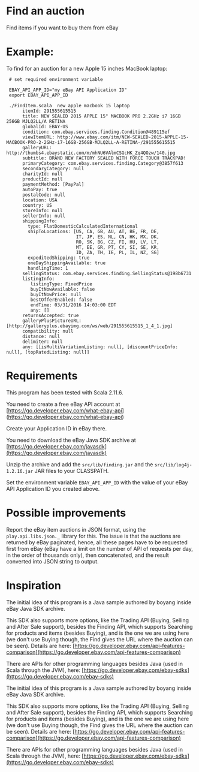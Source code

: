 # Find an auction

Find items if you want to buy them from eBay

# Example:

To find for an auction for a new Apple 15 inches MacBook laptop:

     # set required environment variable
     
     EBAY_API_APP_ID="my eBay API Application ID"
     export EBAY_API_APP_ID
      
     ./FindItem.scala  new apple macbook 15 laptop
          itemId: 291555615515
          title: NEW SEALED 2015 APPLE 15" MACBOOK PRO 2.2GHz i7 16GB 256GB MJLQ2LL/A RETINA
          globalId: EBAY-US
          condition: com.ebay.services.finding.Condition@489115ef
          viewItemURL: http://www.ebay.com/itm/NEW-SEALED-2015-APPLE-15-MACBOOK-PRO-2-2GHz-i7-16GB-256GB-MJLQ2LL-A-RETINA-/291555615515
          galleryURL: http://thumbs4.ebaystatic.com/m/mhNU6VAlmCSGcHK_Zq4QOzw/140.jpg
          subtitle: BRAND NEW FACTORY SEALED WITH FORCE TOUCH TRACKPAD!
          primaryCategory: com.ebay.services.finding.Category@3857f613
          secondaryCategory: null
          charityId: null
          productId: null
          paymentMethod: [PayPal]
          autoPay: true
          postalCode: null
          location: USA
          country: US
          storeInfo: null
          sellerInfo: null
          shippingInfo:
            type: FlatDomesticCalculatedInternational
            shipToLocations: [US, CA, GB, AU, AT, BE, FR, DE,
                              IT, JP, ES, NL, CN, HK, MX, DK,
                              RO, SK, BG, CZ, FI, HU, LV, LT,
                              MT, EE, GR, PT, CY, SI, SE, KR,
                              ID, ZA, TH, IE, PL, IL, NZ, SG]
            expeditedShipping: true
            oneDayShippingAvailable: true
            handlingTime: 1
          sellingStatus: com.ebay.services.finding.SellingStatus@198b6731
          listingInfo:
             listingType: FixedPrice
             buyItNowAvailable: false
             buyItNowPrice: null
             bestOfferEnabled: false
             endTime: 03/31/2016 14:03:00 EDT
             any: []
          returnsAccepted: true
          galleryPlusPictureURL: [http://galleryplus.ebayimg.com/ws/web/291555615515_1_4_1.jpg]
          compatibility: null
          distance: null
          delimiter: null
          any: [[isMultiVariationListing: null], [discountPriceInfo: null], [topRatedListing: null]]

# Requirements

This program has been tested with Scala 2.11.6.

You need to create a free eBay API account at [https://go.developer.ebay.com/what-ebay-api] (https://go.developer.ebay.com/what-ebay-api)

Create your Application ID in eBay there.

You need to download the eBay Java SDK archive at [https://go.developer.ebay.com/javasdk](https://go.developer.ebay.com/javasdk)

Unzip the archive and add the `src/lib/finding.jar`
and the `src/lib/log4j-1.2.16.jar` JAR files to
your CLASSPATH.

Set the environment variable `EBAY_API_APP_ID` with
the value of your eBay API Application ID you created
above.

# Possible improvements

Report the eBay item auctions in JSON format, using the
`play.api.libs.json._` library for this. The issue is
that the auctions are returned by eBay paginated, hence,
all these pages have to be requested first from eBay (eBay
have a limit on the number of API of requests per day, in
the order of thousands only), then concatenated, and the
result converted into JSON string to output.

# Inspiration

The initial idea of this program is a Java sample
authored by boyang inside eBay Java SDK archive.

This SDK also supports more options, like the Trading
API (Buying, Selling and After Sale support), besides
the Finding API, which supports Searching for products
and items (besides Buying), and is the one we are
using here (we don't use Buying though, the Find gives
the URL where the auction can be seen). Details are
here: [https://go.developer.ebay.com/api-features-comparison](https://go.developer.ebay.com/api-features-comparison)

There are APIs for other programming languages besides
Java (used in Scala through the JVM), here:
[https://go.developer.ebay.com/ebay-sdks](https://go.developer.ebay.com/ebay-sdks)

The initial idea of this program is a Java sample
authored by boyang inside eBay Java SDK archive.

This SDK also supports more options, like the Trading
API (Buying, Selling and After Sale support), besides
the Finding API, which supports Searching for products
and items (besides Buying), and is the one we are
using here (we don't use Buying though, the Find gives
the URL where the auction can be seen). Details are
here:
[https://go.developer.ebay.com/api-features-comparison](https://go.developer.ebay.com/api-features-comparison)

There are APIs for other programming languages besides
Java (used in Scala through the JVM), here:
[https://go.developer.ebay.com/ebay-sdks](https://go.developer.ebay.com/ebay-sdks)

